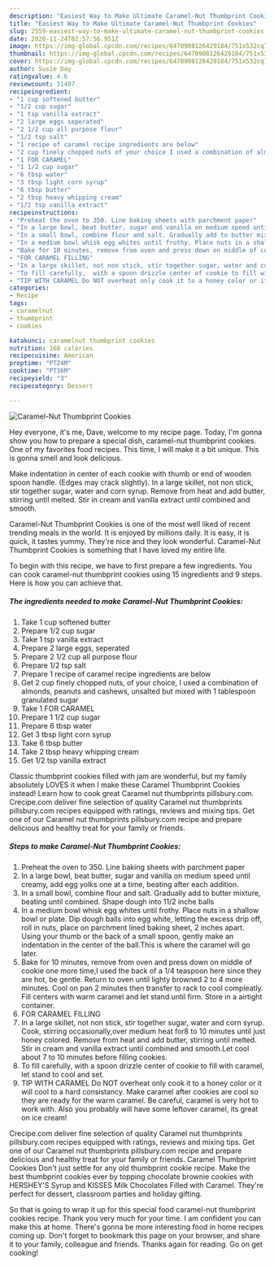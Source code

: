 ```yaml
---
description: "Easiest Way to Make Ultimate Caramel-Nut Thumbprint Cookies"
title: "Easiest Way to Make Ultimate Caramel-Nut Thumbprint Cookies"
slug: 2559-easiest-way-to-make-ultimate-caramel-nut-thumbprint-cookies
date: 2020-11-24T02:57:56.951Z
image: https://img-global.cpcdn.com/recipes/6470908126429184/751x532cq70/caramel-nut-thumbprint-cookies-recipe-main-photo.jpg
thumbnail: https://img-global.cpcdn.com/recipes/6470908126429184/751x532cq70/caramel-nut-thumbprint-cookies-recipe-main-photo.jpg
cover: https://img-global.cpcdn.com/recipes/6470908126429184/751x532cq70/caramel-nut-thumbprint-cookies-recipe-main-photo.jpg
author: Susie Day
ratingvalue: 4.6
reviewcount: 31497
recipeingredient:
- "1 cup softened butter"
- "1/2 cup sugar"
- "1 tsp vanilla extract"
- "2 large eggs seperated"
- "2 1/2 cup all purpose flour"
- "1/2 tsp salt"
- "1 recipe of caramel recipe ingredients are below"
- "2 cup finely chopped nuts of your choice I used a combination of almonds peanuts and cashews unsalted but mixed with 1 tablespoon granulated sugar"
- "1 FOR CARAMEL"
- "1 1/2 cup sugar"
- "6 tbsp water"
- "3 tbsp light corn syrup"
- "6 tbsp butter"
- "2 tbsp heavy whipping cream"
- "1/2 tsp vanilla extract"
recipeinstructions:
- "Preheat the oven to 350. Line baking sheets with parchment paper"
- "In a large bowl, beat butter, sugar and vanilla on medium speed until creamy, add egg yolks one at a time, beating after each addition."
- "In a small bowl, combine flour and salt. Gradually add to butter mixture, beating until combined. Shape dough into 11/2 inche balls"
- "In a medium bowl whisk egg whites until frothy. Place nuts in a shallow bowl or plate. Dip dough balls into egg white, letting the excess drip off, roll in nuts, place  on parchment lined baking sheet, 2 inches apart. Using your thumb or the back of a small spoon, gently make an indentation in the center of the ball.This is where the caramel will go later."
- "Bake for 10 minutes, remove from oven and press down on middle of cookie one more time,I used the back of a 1/4 teaspoon here since they are hot, be gentle. Return to oven until lighty browned 2 to 4 more minutes. Cool on pan 2 minutes then transfer to rack to cool compleatly. Fill centers with warm caramel and let stand until firm. Store in a airtight container."
- "FOR CARAMEL FILLING"
- "In a large skillet, not non stick, stir together sugar, water and corn syrup. Cook, stirring occasionally,over medium heat for8 to 10 minutes until just honey colored. Remove from heat and add butter, stirring until melted. Stir in cream and vanilla extract until combined and smooth.Let cool about 7 to 10 minutes before filling cookies."
- "To fill carefully,  with a spoon drizzle center of cookie to fill with caramel, let stand to cool and set."
- "TIP WITH CARAMEL Do NOT overheat only cook it to a honey color or it will cool to a hard consistancy. Make caramel after cookies are cool so they are ready for the warm caramel. Be careful, caramel is very hot to work with. Also you probably will have some leftover caramel, its great on ice cream!"
categories:
- Recipe
tags:
- caramelnut
- thumbprint
- cookies

katakunci: caramelnut thumbprint cookies 
nutrition: 168 calories
recipecuisine: American
preptime: "PT24M"
cooktime: "PT36M"
recipeyield: "3"
recipecategory: Dessert

---
```



![Caramel-Nut Thumbprint Cookies](https://img-global.cpcdn.com/recipes/6470908126429184/751x532cq70/caramel-nut-thumbprint-cookies-recipe-main-photo.jpg)

Hey everyone, it's me, Dave, welcome to my recipe page. Today, I'm gonna show you how to prepare a special dish, caramel-nut thumbprint cookies. One of my favorites food recipes. This time, I will make it a bit unique. This is gonna smell and look delicious.

Make indentation in center of each cookie with thumb or end of wooden spoon handle. (Edges may crack slightly). In a large skillet, not non stick, stir together sugar, water and corn syrup. Remove from heat and add butter, stirring until melted. Stir in cream and vanilla extract until combined and smooth.

Caramel-Nut Thumbprint Cookies is one of the most well liked of recent trending meals in the world. It is enjoyed by millions daily. It is easy, it is quick, it tastes yummy. They're nice and they look wonderful. Caramel-Nut Thumbprint Cookies is something that I have loved my entire life.


To begin with this recipe, we have to first prepare a few ingredients. You can cook caramel-nut thumbprint cookies using 15 ingredients and 9 steps. Here is how you can achieve that.

<!--inarticleads1-->

##### The ingredients needed to make Caramel-Nut Thumbprint Cookies:

1. Take 1 cup softened butter
1. Prepare 1/2 cup sugar
1. Take 1 tsp vanilla extract
1. Prepare 2 large eggs, seperated
1. Prepare 2 1/2 cup all purpose flour
1. Prepare 1/2 tsp salt
1. Prepare 1 recipe of caramel recipe ingredients are below
1. Get 2 cup finely chopped nuts, of your choice, I used a combination of almonds, peanuts and cashews, unsalted but mixed with 1 tablespoon granulated sugar
1. Take 1 FOR CARAMEL
1. Prepare 1 1/2 cup sugar
1. Prepare 6 tbsp water
1. Get 3 tbsp light corn syrup
1. Take 6 tbsp butter
1. Take 2 tbsp heavy whipping cream
1. Get 1/2 tsp vanilla extract


Classic thumbprint cookies filled with jam are wonderful, but my family absolutely LOVES it when I make these Caramel Thumbprint Cookies instead! Learn how to cook great Caramel nut thumbprints pillsbury.com. Crecipe.com deliver fine selection of quality Caramel nut thumbprints pillsbury.com recipes equipped with ratings, reviews and mixing tips. Get one of our Caramel nut thumbprints pillsbury.com recipe and prepare delicious and healthy treat for your family or friends. 

<!--inarticleads2-->

##### Steps to make Caramel-Nut Thumbprint Cookies:

1. Preheat the oven to 350. Line baking sheets with parchment paper
1. In a large bowl, beat butter, sugar and vanilla on medium speed until creamy, add egg yolks one at a time, beating after each addition.
1. In a small bowl, combine flour and salt. Gradually add to butter mixture, beating until combined. Shape dough into 11/2 inche balls
1. In a medium bowl whisk egg whites until frothy. Place nuts in a shallow bowl or plate. Dip dough balls into egg white, letting the excess drip off, roll in nuts, place  on parchment lined baking sheet, 2 inches apart. Using your thumb or the back of a small spoon, gently make an indentation in the center of the ball.This is where the caramel will go later.
1. Bake for 10 minutes, remove from oven and press down on middle of cookie one more time,I used the back of a 1/4 teaspoon here since they are hot, be gentle. Return to oven until lighty browned 2 to 4 more minutes. Cool on pan 2 minutes then transfer to rack to cool compleatly. Fill centers with warm caramel and let stand until firm. Store in a airtight container.
1. FOR CARAMEL FILLING
1. In a large skillet, not non stick, stir together sugar, water and corn syrup. Cook, stirring occasionally,over medium heat for8 to 10 minutes until just honey colored. Remove from heat and add butter, stirring until melted. Stir in cream and vanilla extract until combined and smooth.Let cool about 7 to 10 minutes before filling cookies.
1. To fill carefully,  with a spoon drizzle center of cookie to fill with caramel, let stand to cool and set.
1. TIP WITH CARAMEL Do NOT overheat only cook it to a honey color or it will cool to a hard consistancy. Make caramel after cookies are cool so they are ready for the warm caramel. Be careful, caramel is very hot to work with. Also you probably will have some leftover caramel, its great on ice cream!


Crecipe.com deliver fine selection of quality Caramel nut thumbprints pillsbury.com recipes equipped with ratings, reviews and mixing tips. Get one of our Caramel nut thumbprints pillsbury.com recipe and prepare delicious and healthy treat for your family or friends. Caramel Thumbprint Cookies Don&#39;t just settle for any old thumbprint cookie recipe. Make the best thumbprint cookies ever by topping chocolate brownie cookies with HERSHEY&#39;S Syrup and KISSES Milk Chocolates Filled with Caramel. They&#39;re perfect for dessert, classroom parties and holiday gifting. 

So that is going to wrap it up for this special food caramel-nut thumbprint cookies recipe. Thank you very much for your time. I am confident you can make this at home. There's gonna be more interesting food in home recipes coming up. Don't forget to bookmark this page on your browser, and share it to your family, colleague and friends. Thanks again for reading. Go on get cooking!
